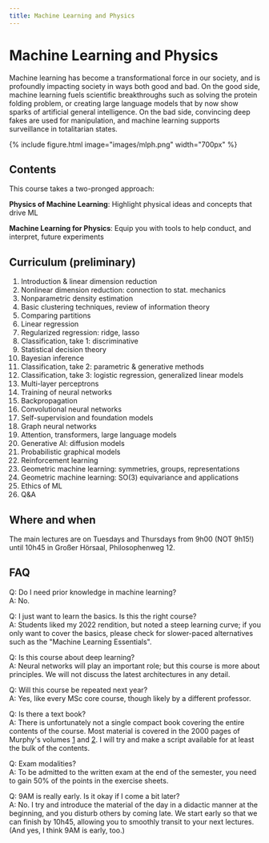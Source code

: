 ```yaml
---
title: Machine Learning and Physics
---
```


# Machine Learning and Physics

Machine learning has become a transformational force in our society, and is profoundly impacting society in ways both good and bad. On the good side, machine learning fuels scientific breakthroughs such as solving the protein folding problem, or creating large language models that by now show sparks of artificial general intelligence. On the bad side, convincing deep fakes are used for manipulation, and machine learning supports surveillance in totalitarian states. 

{%
  include figure.html
  image="images/mlph.png"
  width="700px"
%}

## Contents

This course takes a two-pronged approach: 

**Physics of Machine Learning**: Highlight physical ideas and concepts that drive ML

**Machine Learning for Physics**: Equip you with tools to help conduct, and interpret, future experiments

<!-- The course introduces some of the most important techniques for inference, and for regression, classification, dimension reduction and density estimation; and it emphasizes the physical ideas and laws needed to make these work. See below for a more detailed curriculum. -->


## Curriculum (preliminary) 

1. Introduction & linear dimension reduction  
2. Nonlinear dimension reduction: connection to stat. mechanics  
3. Nonparametric density estimation  
4. Basic clustering techniques, review of information theory  
5. Comparing partitions  
6. Linear regression  
7. Regularized regression: ridge, lasso  
8. Classification, take 1: discriminative  
9. Statistical decision theory  
10. Bayesian inference  
11. Classification, take 2: parametric & generative methods  
12. Classification, take 3: logistic regression, generalized linear models  
13. Multi-layer perceptrons  
14. Training of neural networks  
15. Backpropagation  
16. Convolutional neural networks  
17. Self-supervision and foundation models  
18. Graph neural networks  
19. Attention, transformers, large language models  
20. Generative AI: diffusion models  
21. Probabilistic graphical models  
22. Reinforcement learning  
23. Geometric machine learning: symmetries, groups, representations  
24. Geometric machine learning: SO(3) equivariance and applications  
25. Ethics of ML  
26. Q&A
    
## Where and when 

<!--    The course starts with a python refresher in the tutorial on Oct 17th or 18th (identical content). Unless you are familiar with python and it's basic scientific stack (jupyter, numpy, matplotlib, scipy), please take part to help you solve the computational exercises. -->
    
The main lectures are on Tuesdays and Thursdays from 9h00 (NOT 9h15!) until 10h45 in Großer Hörsaal, Philosophenweg 12.

## FAQ

Q: Do I need prior knowledge in machine learning? <br>
A: No.

Q: I just want to learn the basics. Is this the right course? <br>
A: Students liked my 2022 rendition, but noted a steep learning curve; if you only want to cover the basics, please check for slower-paced alternatives such as the "Machine Learning Essentials".
    
Q: Is this course about deep learning? <br>
A: Neural networks will play an important role; but this course is more about principles. We will not discuss the latest architectures in any detail.
    
Q: Will this course be repeated next year? <br>
A: Yes, like every MSc core course, though likely by a different professor.  
    
Q: Is there a text book? <br>
A: There is unfortunately not a single compact book covering the entire contents of the course. Most material is covered in the 2000 pages of Murphy's volumes [1](https://probml.github.io/pml-book/book1.html) and [2](https://probml.github.io/pml-book/book2.html). I will try and make a script available for at least the bulk of the contents. 
    
Q: Exam modalities? <br>
A: To be admitted to the written exam at the end of the semester, you need to gain 50% of the points in the exercise sheets.

Q: 9AM is really early. Is it okay if I come a bit later? <br>
A: No. I try and introduce the material of the day in a didactic manner at the beginning, and you disturb others by coming late. We start early so that we can finish by 10h45, allowing you to smoothly transit to your next lectures. (And yes, I think 9AM is early, too.) 

